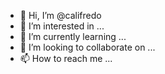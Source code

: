 - 👋 Hi, I’m @califredo
- 👀 I’m interested in ...
- 🌱 I’m currently learning ...
- 💞️ I’m looking to collaborate on ...
- 📫 How to reach me ...

<!---
califredo/califredo is a ✨ special ✨ repository because its `README.md` (this file) appears on your GitHub profile.
You can click the Preview link to take a look at your changes.
--->
